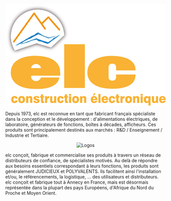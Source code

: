 <p align="center">
  <img src="ELC_LOGO.JPG" title="ELC">
</p>

Depuis 1973, elc est reconnue en tant que fabricant français spécialiste dans la conception et le développement : d'alimentations électriques, de laboratoire, générateurs de fonctions, boîtes à décades, afficheurs. Ces produits sont principalement destinés aux marchés : R&D / Enseignement / Industrie et Tertiaire.

<p align="center">
  <img src="gallery/ALR.png" title="Logos">
</p>

elc conçoit, fabrique et commercialise ses produits à travers un réseau de distributeurs de confiance, de spécialistes motivés. Au delà de répondre aux besoins essentiels correspondant à leurs fonctions, les produits sont généralement JUDICIEUX et POLYVALENTS. Ils facilitent ainsi l'installation et/ou, le référencements, la logistique, ... des utilisateurs et distributeurs.
elc conçoit et fabrique tout à Annecy en France, mais est désormais représentée dans la plupart des pays Européens, d'Afrique du Nord du Proche et Moyen Orient.
